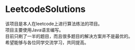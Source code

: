 # LeetcodeSolutions

该项目是本人在leetcode上进行算法练法的项目。   
项目主要使用Java语言编写。   
目前只刷了一半的题目，而且很多题目的解决方案并不是最优的。   
希望能够与各位同学交流学习，共同提高。   
